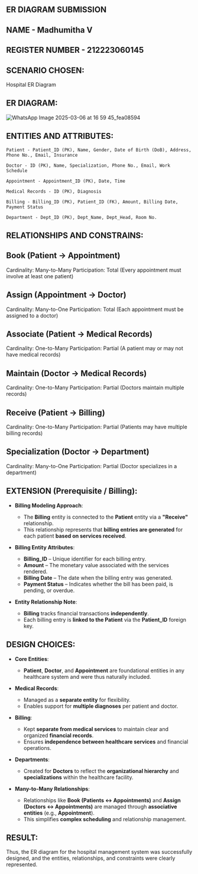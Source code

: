 ## ER DIAGRAM SUBMISSION 
## NAME - Madhumitha V
## REGISTER NUMBER - 212223060145

## SCENARIO CHOSEN:
Hospital ER Diagram

## ER DIAGRAM:
![WhatsApp Image 2025-03-06 at 16 59 45_fea08594](https://github.com/user-attachments/assets/2af6ff0b-07af-45e2-a8dd-4d098165f658)

## ENTITIES AND ATTRIBUTES:
~~~
Patient - Patient_ID (PK), Name, Gender, Date of Birth (DoB), Address, Phone No., Email, Insurance

Doctor - ID (PK), Name, Specialization, Phone No., Email, Work Schedule

Appointment - Appointment_ID (PK), Date, Time

Medical Records - ID (PK), Diagnosis

Billing - Billing_ID (PK), Patient_ID (FK), Amount, Billing Date, Payment Status

Department - Dept_ID (PK), Dept_Name, Dept_Head, Room No.
~~~
## RELATIONSHIPS AND CONSTRAINS:

## Book (Patient → Appointment)
Cardinality: Many-to-Many
Participation: Total (Every appointment must involve at least one patient)

## Assign (Appointment → Doctor)
Cardinality: Many-to-One
Participation: Total (Each appointment must be assigned to a doctor)

## Associate (Patient → Medical Records)
Cardinality: One-to-Many
Participation: Partial (A patient may or may not have medical records)

## Maintain (Doctor → Medical Records)
Cardinality: One-to-Many
Participation: Partial (Doctors maintain multiple records)

## Receive (Patient → Billing)
Cardinality: One-to-Many
Participation: Partial (Patients may have multiple billing records)

## Specialization (Doctor → Department)
Cardinality: Many-to-One
Participation: Partial (Doctor specializes in a department)

## EXTENSION (Prerequisite / Billing):

- **Billing Modeling Approach**:
  - The **Billing** entity is connected to the **Patient** entity via a **"Receive"** relationship.
  - This relationship represents that **billing entries are generated** for each patient **based on services received**.

- **Billing Entity Attributes**:
  - **Billing_ID** – Unique identifier for each billing entry.
  - **Amount** – The monetary value associated with the services rendered.
  - **Billing Date** – The date when the billing entry was generated.
  - **Payment Status** – Indicates whether the bill has been paid, is pending, or overdue.

- **Entity Relationship Note**:
  - **Billing** tracks financial transactions **independently**.
  - Each billing entry is **linked to the Patient** via the **Patient_ID** foreign key.

## DESIGN CHOICES:

- **Core Entities**:
  - **Patient**, **Doctor**, and **Appointment** are foundational entities in any healthcare system and were thus naturally included.

- **Medical Records**:
  - Managed as a **separate entity** for flexibility.
  - Enables support for **multiple diagnoses** per patient and doctor.

- **Billing**:
  - Kept **separate from medical services** to maintain clear and organized **financial records**.
  - Ensures **independence between healthcare services** and financial operations.

- **Departments**:
  - Created for **Doctors** to reflect the **organizational hierarchy** and **specializations** within the healthcare facility.

- **Many-to-Many Relationships**:
  - Relationships like **Book (Patients ↔ Appointments)** and **Assign (Doctors ↔ Appointments)** are managed through **associative entities** (e.g., **Appointment**).
  - This simplifies **complex scheduling** and relationship management.

## RESULT:
Thus, the ER diagram for the hospital management system was successfully designed, and the entities, relationships, and constraints were clearly represented.
